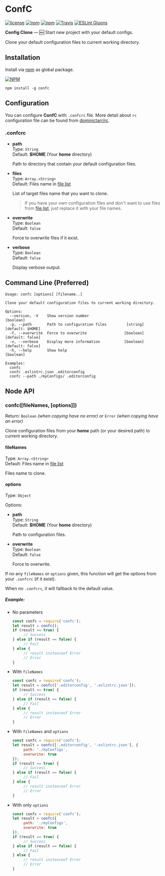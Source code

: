 # ConfC
[![license](https://img.shields.io/github/license/gluons/ConfC.svg?style=flat-square)](https://github.com/gluons/ConfC/blob/master/LICENSE)
[![npm](https://img.shields.io/npm/v/confc.svg?style=flat-square)](https://www.npmjs.com/package/confc)
[![npm](https://img.shields.io/npm/dt/confc.svg?style=flat-square)](https://www.npmjs.com/package/confc)
[![Travis](https://img.shields.io/travis/gluons/ConfC.svg?style=flat-square)](https://travis-ci.org/gluons/ConfC)
[![ESLint Gluons](https://img.shields.io/badge/code%20style-gluons-9C27B0.svg?style=flat-square)](https://github.com/gluons/eslint-config-gluons)

**Config Clone** — 🆕 Start new project with your default configs.

Clone your default configuration files to current working directory.

## Installation
Install via [npm](https://www.npmjs.com/) as global package.

[![NPM](https://nodei.co/npm/confc.png?downloads=true&downloadRank=true&stars=true)](https://www.npmjs.com/package/confc)

```
npm install -g confc
```

## Configuration
You can configure **ConfC** with `.confcrc` file. More detail about `rc` configuration file can be found from [dominictarr/rc](https://github.com/dominictarr/rc).

### .confcrc
 - **path**  
   Type: `String`  
   Default: **$HOME** (Your **home** directory)

   Path to directory that contain your default configuration files.

 - **files**  
   Type: `Array.<String>`  
   Default: Files name in [file list](./files.yaml)

   List of target files name that you want to clone.

   > If you have your own configuration files and don't want to use files from [file list](./files.yaml), just replace it with your file names.

 - **overwrite**  
   Type: `Boolean`  
   Default: `false`
   
   Force to overwrite files if it exist.

 - **verbose**  
   Type: `Boolean`  
   Default: `false`

   Display verbose output.

## Command Line (Preferred)
```
Usage: confc [options] [filename..]

Clone your default configuration files to current working directory.

Options:
  --version, -V    Show version number                                 [boolean]
  -p, --path       Path to configuration files         [string] [default: $HOME]
  -f, --overwrite  Force to overwrite                 [boolean] [default: false]
  -v, --verbose    Display more information           [boolean] [default: false]
  -h, --help       Show help                                           [boolean]

Examples:
  confc
  confc .eslintrc.json .editorconfig
  confc --path ./myConfigs/ .editorconfig
```

## Node API
### confc([fileNames, [options]])
Return: `Boolean` _(when copying have no error)_ or `Error` _(when copying have an error)_

Clone configuration files from your **home** path (or your desired path) to current working directory.

#### fileNames
Type: `Array.<String>`  
Default: Files name in [file list](./files.yaml)

Files name to clone.

#### options
Type: `Object`

Options:
 - **path**  
   Type: `String`  
   Default: **$HOME** (Your **home** directory)
   
   Path to configuration files.

 - **overwrite**  
   Type: `Boolean`  
   Default: `false`

   Force to overwrite.

If no any `fileNames` or `options` given, this function will get the options from your `.confcrc` (if it exist).

When no `.confcrc`, it will fallback to the default value.

##### Example:
 - No parameters

   ```javascript
   const confc = require('confc');
   let result = confc();
   if (result == true) {
		// Success
   } else if (result == false) {
		// Fail
   } else {
		// result instanceof Error
		// Error
   }
   ```

 - With `fileNames`

   ```javascript
   const confc = require('confc');
   let result = confc(['.editorconfig', '.eslintrc.json']);
   if (result == true) {
		// Success
   } else if (result == false) {
		// Fail
   } else {
		// result instanceof Error
		// Error
   }
   ```

 - With `fileNames` and `options`

   ```javascript
   const confc = require('confc');
   let result = confc(['.editorconfig', '.eslintrc.json'], {
		path: './myConfigs',
		overwrite: true
   });
   if (result == true) {
		// Success
   } else if (result == false) {
		// Fail
   } else {
		// result instanceof Error
		// Error
   }
   ```

 - With only `options`

   ```javascript
   const confc = require('confc');
   let result = confc({
		path: './myConfigs',
		overwrite: true
   });
   if (result == true) {
		// Success
   } else if (result == false) {
		// Fail
   } else {
		// result instanceof Error
		// Error
   }
   ```
